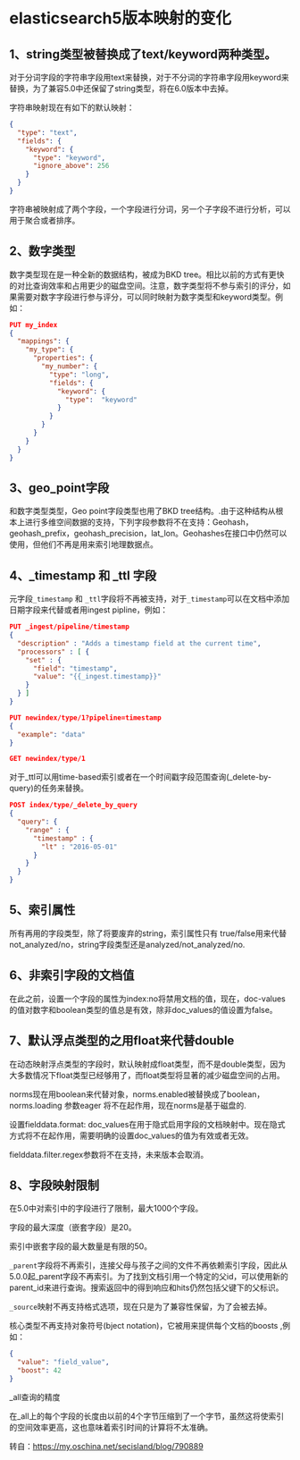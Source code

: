 # elasticsearch5版本映射的变化

## 1、string类型被替换成了text/keyword两种类型。 

对于分词字段的字符串字段用text来替换，对于不分词的字符串字段用keyword来替换，为了兼容5.0中还保留了string类型，将在6.0版本中去掉。

字符串映射现在有如下的默认映射：

```json
{
  "type": "text",
  "fields": {
    "keyword": {
      "type": "keyword",
      "ignore_above": 256
    }
  }
}
```

字符串被映射成了两个字段，一个字段进行分词，另一个子字段不进行分析，可以用于聚合或者排序。

## 2、数字类型

数字类型现在是一种全新的数据结构，被成为BKD tree。相比以前的方式有更快的对比查询效率和占用更少的磁盘空间。注意，数字类型将不参与索引的评分，如果需要对数字字段进行参与评分，可以同时映射为数字类型和keyword类型。例如：

```json
PUT my_index
{
  "mappings": {
    "my_type": {
      "properties": {
        "my_number": {
          "type": "long",
          "fields": {
            "keyword": {
              "type":  "keyword"
            }
          }
        }
      }
    }
  }
}
```
## 3、geo_point字段

和数字类型类型，Geo point字段类型也用了BKD tree结构。.由于这种结构从根本上进行多维空间数据的支持，下列字段参数将不在支持：Geohash，geohash_prefix，geohash_precision，lat_lon。Geohashes在接口中仍然可以使用，但他们不再是用来索引地理数据点。

## 4、_timestamp 和 _ttl 字段

元字段`_timestamp` 和 `_ttl`字段将不再被支持，对于`_timestamp`可以在文档中添加日期字段来代替或者用ingest pipline，例如：

```json
PUT _ingest/pipeline/timestamp
{
  "description" : "Adds a timestamp field at the current time",
  "processors" : [ {
    "set" : {
      "field": "timestamp",
      "value": "{{_ingest.timestamp}}"
    }
  } ]
}

PUT newindex/type/1?pipeline=timestamp
{
  "example": "data"
}

GET newindex/type/1
```

对于_ttl可以用time-based索引或者在一个时间戳字段范围查询(_delete-by-query)的任务来替换。

```json
POST index/type/_delete_by_query
{
  "query": {
    "range" : {
      "timestamp" : {
        "lt" : "2016-05-01"
      }
    }
  }
}
```
## 5、索引属性

所有再用的字段类型，除了将要废弃的string，索引属性只有 true/false用来代替not_analyzed/no，string字段类型还是analyzed/not_analyzed/no.

## 6、非索引字段的文档值

在此之前，设置一个字段的属性为index:no将禁用文档的值，现在，doc-values的值对数字和boolean类型的值总是有效，除非doc_values的值设置为false。

## 7、默认浮点类型的之用float来代替double 

在动态映射浮点类型的字段时，默认映射成float类型，而不是double类型，因为大多数情况下float类型已经够用了，而float类型将显著的减少磁盘空间的占用。

norms现在用boolean来代替对象，norms.enabled被替换成了boolean，norms.loading 参数eager 将不在起作用，现在norms是基于磁盘的.

设置fielddata.format: doc_values在用于隐式启用字段的文档映射中。现在隐式方式将不在起作用，需要明确的设置doc_values的值为有效或者无效。

fielddata.filter.regex参数将不在支持，未来版本会取消。

## 8、字段映射限制

在5.0中对索引中的字段进行了限制，最大1000个字段。

字段的最大深度（嵌套字段）是20。

索引中嵌套字段的最大数量是有限的50。

`_parent`字段将不再索引，连接父母与孩子之间的文件不再依赖索引字段，因此从5.0.0起_parent字段不再索引。为了找到文档引用一个特定的父id，可以使用新的parent_id来进行查询。搜索返回中的得到响应和hits仍然包括父键下的父标识。

`_source`映射不再支持格式选项，现在只是为了兼容性保留，为了会被去掉。

核心类型不再支持对象符号(bject notation)，它被用来提供每个文档的boosts ,例如：

```json
{
  "value": "field_value",
  "boost": 42
}
```

_all查询的精度

在_all上的每个字段的长度由以前的4个字节压缩到了一个字节，虽然这将使索引的空间效率更高，这也意味着索引时间的计算将不太准确。

转自：https://my.oschina.net/secisland/blog/790889
